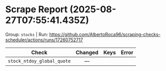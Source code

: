 # Scrape Report (2025-08-27T07:55:41.435Z)

Group: `stocks`  |  Run: https://github.com/AlbertoRoca96/scraping-checks-scheduler/actions/runs/17260752717

| Check | Changed | Keys | Error |
|---|:---:|:--|:--|
| `stock_ntdoy_global_quote` | — |  |  |
